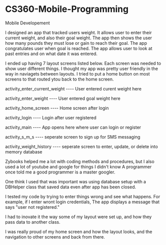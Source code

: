 # CS360-Mobile-Programming

Mobile Developement

I designed an app that tracked users weight. It allows user to enter their current weight, and also their goal weight. 
The app then shows the user how many pounds they must lose or gain to reach their goal. 
The app congratulates user when goal is reached. 
The app allows user to look at past entries and on what date it was entered. 

I ended up having 7 layout screens listed below. Each screen was needed to show user different things. I thought my app was pretty
user friendly in the way in naviagets between layouts. I tried to put a home button on most screens to that routed ytou back to the
home screen. 

activity_enter_current_weight ---- User entered curent weight here

activity_enter_weight         ---- User entered goal weight here

activity_home_screen          ---- Home screen after login

activity_login                ---- Login after user registered

activity_main                 ---- App opens here where user can login or register

activity_s_m_s                ---- seperate screen to sign up for SMS messaging  

activity_weight_history       ---- seperate screen to enter, update, or delete into memory database

Zybooks helped me a lot with coding methods and procedures, but I also used a lot of youtube and google for things I didn't know
A programmer once told me a good programmer is a master googler. 

One think I used that was important was using database setup with a DBHelper class that saved data even after app has been closed. 

I tested my code by trying to enter things wrong and see what happens. For example, if I enter wront login credentials, 
The app displays a message that says "user not registered." 

I had to inovate it the way some of my layout were set up, and how they pass data to another class. 

I was really proud of my home screen and how the layout looks, and the navigation to other screens and back from there. 



